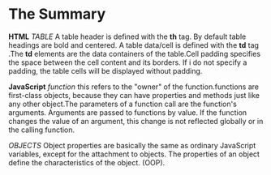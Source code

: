 # The Summary 

**HTML**
*TABLE* A table header is defined with the **th** tag. By default table headings are bold and centered. A table data/cell is defined with the **td** tag .The **td** elements are the data containers of the table.Cell padding specifies the space between the cell content and its borders.
If i do not specify a padding, the table cells will be displayed without padding.

**JavaScript**
*function* this refers to the "owner" of the function.functions are first-class objects, because they can have properties and methods just like any other object.The parameters of a function call are the function's arguments. Arguments are passed to functions by value. If the function changes the value of an argument, this change is not reflected globally or in the calling function.

*OBJECTS* Object properties are basically the same as ordinary JavaScript variables, except for the attachment to objects. The properties of an object define the characteristics of the object. (OOP).


